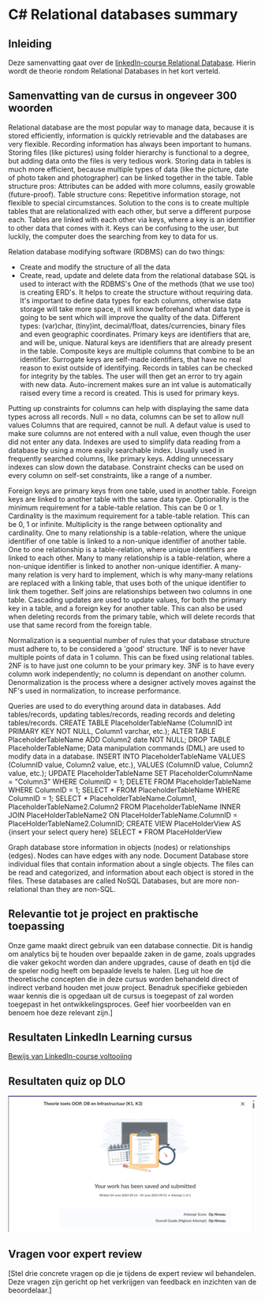 # C# Relational databases summary

## Inleiding

Deze samenvatting gaat over de [linkedIn-course Relational Database](https://www.linkedin.com/learning/relational-databases-essential-training/). Hierin wordt de theorie rondom Relational Databases in het kort verteld.

## Samenvatting van de cursus in ongeveer 300 woorden

Relational database are the most popular way to manage data, because it is stored efficiently, information is quickly retrievable and the databases are very flexible.
Recording information has always been important to humans.
Storing files (like pictures) using folder hierarchy is functional to a degree, but adding data onto the files is very tedious work.
Storing data in tables is much more efficient, because multiple types of data (like the picture, date of photo taken and photographer) can be linked together in the table.
Table structure pros: Attributes can be added with more columns, easily growable (future-proof).
Table structure cons: Repetitive information storage, not flexible to special circumstances.
Solution to the cons is to create multiple tables that are relationalized with each other, but serve a different purpose each.
Tables are linked with each other via keys, where a key is an identifier to other data that comes with it.
Keys can be confusing to the user, but luckily, the computer does the searching from key to data for us.

Relation database modifying software (RDBMS) can do two things:
- Create and modify the structure of all the data
- Create, read, update and delete data from the relational database
SQL is used to interact with the RDBMS's
One of the methods (that we use too) is creating ERD's. It helps to create the structure without requiring data.
It's important to define data types for each columns, otherwise data storage will take more space,
it will know beforehand what data type is going to be sent which will improve the quality of the data.
Different types: (var)char, (tiny)int, decimal/float, dates/currencies, binary files and even geographic coordinates.
Primary keys are identifiers that are, and will be, unique.
Natural keys are identifiers that are already present in the table.
Composite keys are multiple columns that combine to be an identifier.
Surrogate keys are self-made identifiers, that have no real reason to exist outside of identifying.
Records in tables can be checked for integrity by the tables. The user will then get an error to try again with new data.
Auto-increment makes sure an int value is automatically raised every time a record is created. This is used for primary keys.

Putting up constraints for columns can help with displaying the same data types across all records.
Null = no data, columns can be set to allow null values
Columns that are required, cannot be null.
A defaut value is used to make sure columns are not entered with a null value, even though the user did not enter any data.
Indexes are used to simplify data reading from a database by using a more easily searchable index.
Usually used in frequently searched columns, like primary keys.
Adding unnecessary indexes can slow down the database.
Constraint checks can be used on every column on self-set constraints, like a range of a number.

Foreign keys are primary keys from one table, used in another table.
Foreign keys are linked to another table with the same data type.
Optionality is the minimum requirement for a table-table relation. This can be 0 or 1.
Cardinality is the maximum requirement for a table-table relation. This can be 0, 1 or infinite.
Multiplicity is the range between optionality and cardinality.
One to many relationship is a table-relation, where the unique identifier of one table is linked to a non-unique identifier of another table.
One to one relationship is a table-relation, where unique identifiers are linked to each other.
Many to many relationship is a table-relation, where a non-unique identifier is linked to another non-unique identifier.
A many-many relation is very hard to implement, which is why many-many relations are replaced with a linking table, that uses both of the unique identifier to link them together.
Self joins are relationships between two columns in one table.
Cascading updates are used to update values, for both the primary key in a table, and a foreign key for another table.
This can also be used when deleting records from the primary table, which will delete records that use that same record from the foreign table.

Normalization is a sequential number of rules that your database structure must adhere to, to be considered a 'good' structure.
1NF is to never have multiple points of data in 1 column. This can be fixed using relational tables.
2NF is to have just one column to be your primary key.
3NF is to have every column work independently; no column is dependant on another column.
Denormalization is the process where a designer actively moves against the NF's used in normalization, to increase performance.

Queries are used to do everything around data in databases. Add tables/records, updating tables/records, reading records and deleting tables/records.
CREATE TABLE PlaceholderTableName (ColumnID int PRIMARY KEY NOT NULL, Column1 varchar, etc.);
ALTER TABLE PlaceholderTableName ADD Column2 date NOT NULL;
DROP TABLE PlaceholderTableName;
Data manipulation commands (DML) are used to modify data in a database.
INSERT INTO PlaceholderTableName VALUES (ColumnID value, Column2 value, etc.), VALUES (ColumnID value, Column2 value, etc.);
UPDATE PlaceholderTableName SET PlaceholderColumnName = "Column3" WHERE ColumnID = 1;
DELETE FROM PlaceholderTableName WHERE ColumnID = 1;
SELECT * FROM PlaceholderTableName WHERE ColumnID = 1;
SELECT * PlaceholderTableName.Column1, PlaceholderTableName2.Column2 FROM PlaceholderTableName INNER JOIN PlaceHolderTableName2 ON PlaceHolderTableName.ColumnID = PlaceHolderTableName2.ColumnID;
CREATE VIEW PlaceHolderView AS {insert your select query here}
SELECT * FROM PlaceHolderView

Graph database store information in objects (nodes) or relationships (edges). Nodes can have edges with any node.
Document Database store individual files that contain information about a single objects. The files can be read and categorized, and information about each object is stored in the files.
These databases are called NoSQL Databases, but are more non-relational than they are non-SQL.

## Relevantie tot je project en praktische toepassing

Onze game maakt direct gebruik van een database connectie. Dit is handig om analytics bij te houden over bepaalde zaken in de game, zoals upgrades die vaker gekocht worden dan andere upgrades, cause of death en tijd die de speler nodig heeft om bepaalde levels te halen.
[Leg uit hoe de theoretische concepten die in deze cursus worden behandeld direct of indirect verband houden met jouw project. Benadruk specifieke gebieden waar kennis die is opgedaan uit de cursus is toegepast of zal worden toegepast in het ontwikkelingsproces. Geef hier voorbeelden van en benoem hoe deze relevant zijn.]

## Resultaten LinkedIn Learning cursus

[Bewijs van LinkedIn-course voltooiing](https://www.linkedin.com/learning/me/my-library/completed?u=2132228)

## Resultaten quiz op DLO

![Bewijs van DLO quiz over K1 & K3](../LinkedInSummaries/DLOQuiz2Blok4.png)

## Vragen voor expert review

[Stel drie concrete vragen op die je tijdens de expert review wil behandelen. Deze vragen zijn gericht op het verkrijgen van feedback en inzichten van de beoordelaar.]
